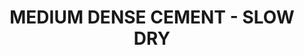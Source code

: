 ---
layout: product
title: "MEDIUM DENSE CEMENT - SLOW DRY"
price: "550" 
desc: "Srednje gusti cement"
img_path: "/assets/img/A.MIG-2038.webp"
brand: "AMMO"
available: true
special_offer: true
new: false
soon: false
cat: "070000"
subcat: "070100"
subsubcat: "070104"
sifra: "A.MIG-2038"
popular: false
spec: false
---